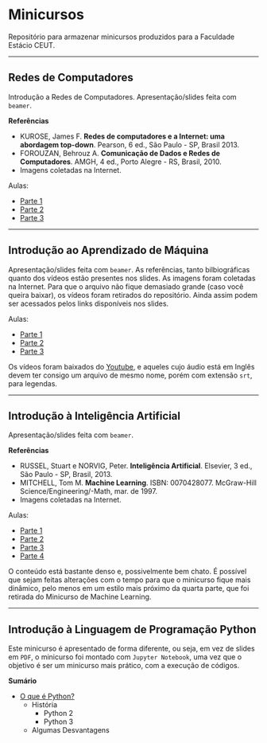 # Minicursos

Repositório para armazenar minicursos produzidos para a Faculdade Estácio CEUT.

-----

## Redes de Computadores

Introdução a Redes de Computadores. Apresentação/slides feita com `beamer`.

**Referências**

- KUROSE, James F. **Redes de computadores e a Internet: uma abordagem top-down**. Pearson, 6 ed., São Paulo - SP, Brasil 2013.
- FOROUZAN, Behrouz A. **Comunicação de Dados e Redes de Computadores**. AMGH, 4 ed., Porto Alegre - RS, Brasil, 2010.
- Imagens coletadas na Internet.
  
Aulas:

- [Parte 1](Redes/Parte01/Minicurso_Redes.pdf)
- [Parte 2](Redes/Parte02/Minicurso_Redes_2.pdf)
- [Parte 3](Redes/Parte03/Minicurso_Redes_3.pdf)

-----

## Introdução ao Aprendizado de Máquina

Apresentação/slides feita com `beamer`. As referências, tanto bilbiográficas quanto dos vídeos estão presentes nos slides. As imagens foram coletadas na Internet. Para que o arquivo não fique demasiado grande (caso você queira baixar), os vídeos foram retirados do repositório. Ainda assim podem ser acessados pelos links disponíveis nos slides.

Aulas:

- [Parte 1](Intro_ML/Parte01/Minicurso_ML_1.pdf)
- [Parte 2](Intro_ML/Parte02/Minicurso_ML_2.pdf)
- [Parte 3](Intro_ML/Parte03/Minicurso_ML_3.pdf)
  
Os vídeos foram baixados do [Youtube](https://www.youtube.com), e aqueles cujo áudio está em Inglês devem ter consigo um arquivo de mesmo nome, porém com extensão `srt`, para legendas.

-----

## Introdução à Inteligência Artificial

Apresentação/slides feita com `beamer`.

**Referências**

- RUSSEL, Stuart e NORVIG, Peter. **Inteligência Artificial**. Elsevier, 3 ed., São Paulo - SP, Brasil, 2013.
- MITCHELL, Tom M. **Machine Learning**. ISBN: 0070428077. McGraw-Hill Science/Engineering/-Math, mar. de 1997.
- Imagens coletadas na Internet.

Aulas:

- [Parte 1](IntroduçãoIA/Parte01/../../Introdução_IA/Parte01/Minicurso_IA_Parte01.pdf)
- [Parte 2](IntroduçãoIA/Parte01/../../Introdução_IA/Parte02/Minicurso_IA_Parte02.pdf)
- [Parte 3](IntroduçãoIA/Parte01/../../Introdução_IA/Parte03/Minicurso_IA_Parte03.pdf)
- [Parte 4](IntroduçãoIA/Parte01/../../Introdução_IA/Parte04/Minicurso_IA_Parte04.pdf)

O conteúdo está bastante denso e, possivelmente bem chato. É possível que sejam feitas alterações com o tempo para que o minicurso fique mais dinâmico, pelo menos em um estilo mais próximo da quarta parte, que foi retirada do Minicurso de Machine Learning.

-----

## Introdução à Linguagem de Programação Python

Este minicurso é apresentado de forma diferente, ou seja, em vez de slides em `PDF`, o minicurso foi montado com `Jupyter Notebook`, uma vez que o objetivo é ser um minicurso mais prático, com a execução de códigos.

**Sumário**

- [O que é Python?](Intro_Python/01_Whatis.ipynb)
  - História
    - Python 2
    - Python 3
  - Algumas Desvantagens